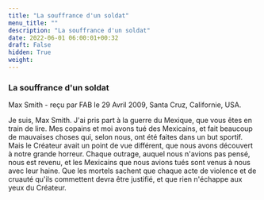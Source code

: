 ```yaml
---
title: "La souffrance d'un soldat"
menu_title: ""
description: "La souffrance d'un soldat"
date: 2022-06-01 06:00:01+00:32
draft: False
hidden: True
weight:
---
```

### La souffrance d'un soldat

Max Smith - reçu par FAB le 29 Avril 2009, Santa Cruz, Californie, USA.

Je suis, Max Smith.
J'ai pris part à la guerre du Mexique, que vous êtes en train de lire. Mes copains et moi avons tué des Mexicains, et fait beaucoup de mauvaises choses qui, selon nous, ont été faites dans un but sportif.
Mais le Créateur avait un point de vue différent, que nous avons découvert à notre grande horreur. Chaque outrage, auquel nous n'avions pas pensé, nous est revenu, et les Mexicains que nous avions tués sont venus à nous avec leur haine.
Que les mortels sachent que chaque acte de violence et de cruauté qu'ils commettent devra être justifié, et que rien n'échappe aux yeux du Créateur.